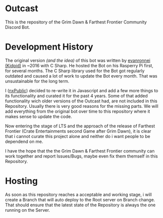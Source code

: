 # Outcast
This is the repository of the Grim Dawn &amp; Farthest Frontier Community Discord Bot.

# Development History
The original version *(and the idea)* of this bot was written by [evanronnei (Kidpid)](https://github.com/evanronnei/OutcastBot) in ~2016 with C Sharp. He hosted the Bot on his Rasperry Pi first, for several months.
The C Sharp library used for the Bot got regularly outdated and caused a lot of work to update the Bot every month. That was unsustainable for the long term.

I ([nxPublic](https://github.com/nxPublic)) decided to re-write it in Javascript and add a few more things to its functionality and curated it for the past 4 years.
Some of that added functionality wich older versions of the Outcast had, are not included in this Repository. Usually there is very good reasons for the missing parts. 
We will add everything from the original bot over time to this repository where it makes sense to update the code.

Now entering the stage of LTS and the approach of the release of Farthest Frontier (Crate Entertainments second Game after Grim Dawn), it is clear that i cannot curate this project alone and neither do i want people to be dependend on me.

I have the hope that the the Grim Dawn & Farthest Frontier community can work together and report Issues/Bugs, maybe even fix them themself in this Repository.

# Hosting
As soon as this repository reaches a acceptable and working stage, i will create a Branch that will auto deploy to the Root server on Branch change.
That should ensure that the latest state of the Repository is always the one running on the Server.
